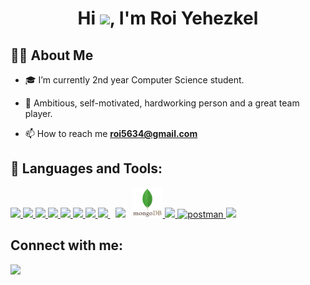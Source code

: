 <h1 align="center">Hi <img src="https://raw.githubusercontent.com/MartinHeinz/MartinHeinz/master/wave.gif" width="30px">, I'm Roi Yehezkel</h1>
 
 
## 🙋‍♂️ About Me
 
- 🎓 I’m currently 2nd year Computer Science student.
 
- 💪 Ambitious, self-motivated, hardworking person and a great team player.
 
- 📫 How to reach me **roi5634@gmail.com** 
 
## 🚀 Languages and Tools:
 
<p align="left"> 
    <a href="https://www.java.com" target="_blank"> <img src="https://img.icons8.com/color/48/000000/java-coffee-cup-logo.png"/> </a>
    <a href="https://reactjs.org/" target="_blank"> <img src="https://img.icons8.com/color/48/000000/react-native.png"/> </a> </a> 
    <a href="https://developer.mozilla.org/en-US/docs/Web/JavaScript" target="_blank"> <img src="https://img.icons8.com/color/48/000000/javascript.png"/> </a> 
    <a href="https://www.w3.org/html/" target="_blank"> <img src="https://img.icons8.com/color/48/000000/html-5.png"/> </a> 
    <a href="https://www.w3schools.com/css/" target="_blank"> 
    <img src="https://img.icons8.com/color/48/000000/css3.png"/> </a> 
    <a href="https://getbootstrap.com" target="_blank"> 
    <img src="https://img.icons8.com/color/48/000000/bootstrap.png"/> <a> 
    <a href="https://www.python.org" target="_blank"> 
    <img src="https://img.icons8.com/color/48/000000/python.png"/> </a> 
    <a style="padding-right:8px;" href="https://nodejs.org" target="_blank"> 
    <img src="https://img.icons8.com/color/48/000000/nodejs.png"/> </a> 
    <a style="padding-right:8px;" href="https://www.mysql.com/" target="_blank"> 
    <img src="https://img.icons8.com/color/48/000000/postgreesql.png"></a>
    <a href="https://www.mongodb.com/" target="_blank"> 
    <img src="https://raw.githubusercontent.com/devicons/devicon/master/icons/mongodb/mongodb-original-wordmark.svg" alt="mongodb" width="48" height="48"/> 
    </a> 
    <a href="https://firebase.google.com/" target="_blank"> 
    <img src="https://img.icons8.com/color/48/000000/firebase.png"/> </a> 
    <a href="https://postman.com" target="_blank"> 
    <img src="https://www.vectorlogo.zone/logos/getpostman/getpostman-icon.svg" alt="postman" width="45" height="45"/> </a>   
    <a href="https://git-scm.com/" target="_blank"> 
    <img src="https://img.icons8.com/color/48/000000/git.png"/> </a>  </a> 
 </a>
</p>
 
 
## Connect with me:
<p align="left">
 
<a href = "https://www.linkedin.com/in/roi-yehezkel-b97056231/"><img src="https://img.icons8.com/fluent/48/000000/linkedin.png"/></a>
 
</p>

